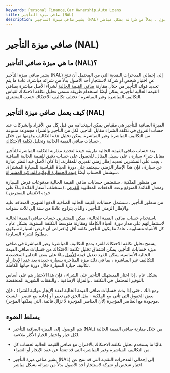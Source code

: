 ```yaml
---
keywords: Personal Finance,Car Ownership,Auto Loans
title: صافي ميزة التأجير (NAL)
description: يشير صافي ميزة التأجير (NAL) إلى إجمالي المدخرات النقدية التي قد تنتج عن اختيار شخص أو شركة لاستئجار أحد الأصول ، بدلاً من شرائه بشكل مباشر.
---
```


# صافي ميزة التأجير (NAL)
## ما هي ميزة صافي التأجير (NAL)؟

يشير صافي ميزة التأجير (NAL) إلى إجمالي المدخرات النقدية التي من المحتمل أن تنتج عن اختيار شخص أو شركة لاستئجار أحد الأصول بدلاً من شرائه مباشرة. عادة ما يتم تحديد فوائد التأجير من خلال مقارنة [صافي القيمة الحالية](/npv) لشراء الأصل مباشرة بصافي القيمة الحالية لتأجيره. يمكن أيضًا استخدام طريقة تسمى تحليل تكلفة الاحتكاك لقياس التكاليف المباشرة وغير المباشرة ؛ تختلف تكاليف الاحتكاك حسب المشتري.

## كيف يعمل صافي ميزة التأجير (NAL)

الميزة الصافية للتأجير هي مقياس يمكن استخدامه من قبل كل من الأفراد والشركات عند حساب الفروق في تكلفة الشراء مقابل التأجير. لكل من التأجير والشراء مجموعة متنوعة من التكاليف المباشرة وغير المباشرة. يمكن تحليل هذه التكاليف وفهمها من خلال حسابات صافي القيمة الحالية وتحليل [تكلفة الاحتكاك .](/frictioncost)

يعد حساب صافي القيمة الحالية طريقة جيدة لتحديد مقارنة التكلفة المباشرة للتأجير مقابل شراء سيارة ، على سبيل المثال. للحصول على حساب دقيق للقيمة الحالية الصافية ، يجب على المشترين تحديد إطار زمني تقديري للمقارنة. إذا كان الأصل قيد النظر عبارة عن سيارة ، فإن هذا الإطار الزمني سيعتمد على دورة الحياة القياسية للسيارة المشتراة. سيشمل الحساب أيضًا [قيمة الخسارة النهائية للمركبة المشتراة](/salvagevalue).

من منظور الملكية ، ستتضمن حسابات صافي القيمة الحالية مدفوعات قرض السيارة ومعدل الفائدة المتوقع وعدد الدفعات المطلوبة [للقرض](/loan). (ستختلف أسعار الفائدة بناءً على جودة الائتمان للمقترض.)

من منظور التأجير ، ستشمل حسابات القيمة الحالية الصافية الدفع الشهري المتعاقد عليه والإطار الزمني للتأجير ، والذي يتراوح عادةً من سنة إلى ثلاث سنوات.

باستخدام حساب صافي القيمة الحالية ، يمكن للمشترين حساب صافي القيمة الحالية لاستثماراتهم على مدار دورة الحياة الكاملة ومقارنة متوسط التكلفة السنوية. بشكل عام ، كل الأشياء متساوية ، عادةً ما يكون للتأجير تكلفة أقل (بافتراض أن قرض السيارة سيكون مطلوبًا لشراء السيارة).

يسمح تحليل تكلفة الاحتكاك للفرد بدمج التكاليف المباشرة وغير المباشرة في صافي ميزة حسابات التأجير. يمكن اشتقاق تحليل تكلفة الاحتكاك من حسابات صافي القيمة الحالية الأساسية. يمكن للفرد تعديل قيمة [الأصل](/asset) بناءً على بعض التدابير المخصصة للتكاليف غير المباشرة ، بما في ذلك ميزة المتاجرة بسيارة جديدة بعد [عقد الإيجار](/lease) أو تكاليف حيازة السيارة خلال دورة حياتها الكاملة.

بشكل عام ، إذا اختار المستهلك التأجير على الشراء ، فإن هذا الاختيار يتم على أساس التوفير المحتمل في التكلفة ، والمزايا الإضافية ، والنفقات الشهرية المنخفضة.

ومع ذلك ، حتى إذا بدت حسابات صافي القيمة الحالية لعقد الإيجار مواتية للشراء ، فإن بعض الحقوق التي تأتي مع الملكية - مثل الحق في تغيير أو إعادة بيع عنصر - ليست موجودة مع العناصر المؤجرة (لأن العناصر المؤجرة لا تزال قائمة. التي يملكها المؤجر).

## يسلط الضوء

- يتم الوصول إلى الميزة الصافية للتأجير (NAL) من خلال مقارنة صافي القيمة الحالية لكل خيار واختيار الخيار الأكثر ملاءمة.

- غالبًا ما يستخدم تحليل تكلفة الاحتكاك بالاقتران مع صافي القيمة الحالية لحساب كل من التكاليف المباشرة وغير المباشرة التي قد تنشأ عن عقد الإيجار أو الشراء.

- يشير صافي ميزة التأجير (NAL) إلى إجمالي المدخرات النقدية التي قد تنتج عن اختيار شخص أو شركة لاستئجار أحد الأصول بدلاً من شرائه بشكل مباشر.

